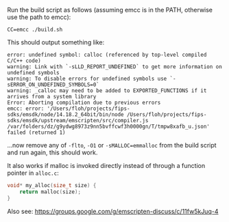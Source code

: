 Run the build script as follows (assuming emcc is in the PATH, otherwise use the path to emcc):

```
CC=emcc ./build.sh
```

This should output something like:

```
error: undefined symbol: calloc (referenced by top-level compiled C/C++ code)
warning: Link with `-sLLD_REPORT_UNDEFINED` to get more information on undefined symbols
warning: To disable errors for undefined symbols use `-sERROR_ON_UNDEFINED_SYMBOLS=0`
warning: _calloc may need to be added to EXPORTED_FUNCTIONS if it arrives from a system library
Error: Aborting compilation due to previous errors
emcc: error: '/Users/floh/projects/fips-sdks/emsdk/node/14.18.2_64bit/bin/node /Users/floh/projects/fips-sdks/emsdk/upstream/emscripten/src/compiler.js /var/folders/dz/g9ydwg8973z9nn5bvffcwf3h0000gn/T/tmpw8xafb_u.json' failed (returned 1)
```

...now remove any of ```-flto```, ```-O1``` or  ```-sMALLOC=emmalloc``` from the build script and run again, this should work.

It also works if malloc is invoked directly instead of through a function pointer in ```alloc.c```:

```c
void* my_alloc(size_t size) {
    return malloc(size);
}
```

Also see: https://groups.google.com/g/emscripten-discuss/c/11fw5kJuq-4